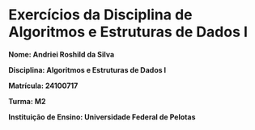 # Exercícios da Disciplina de Algoritmos e Estruturas de Dados I

**Nome: Andriei Roshild da Silva**

**Disciplina: Algoritmos e Estruturas de Dados I**

**Matrícula: 24100717**

**Turma: M2**

**Instituição de Ensino: Universidade Federal de Pelotas**
